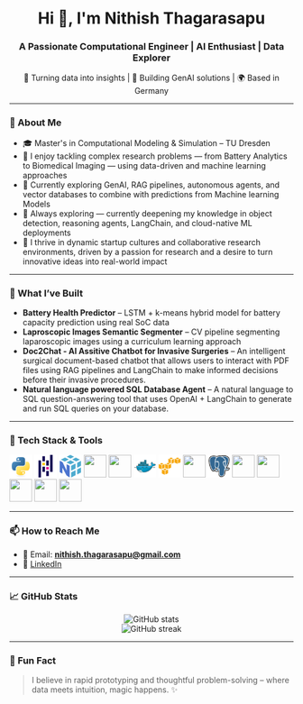 <h1 align="center">Hi 👋, I'm Nithish Thagarasapu</h1>
<h3 align="center">A Passionate Computational Engineer | AI Enthusiast | Data Explorer</h3>

<p align="center">
🔬 Turning data into insights | 🤖 Building GenAI solutions | 🌍 Based in Germany  
</p>

---

### 🚀 About Me

- 🎓 Master's in Computational Modeling & Simulation – TU Dresden  
- 🔬 I enjoy tackling complex research problems — from Battery Analytics to Biomedical Imaging — using data-driven and machine learning approaches
- 🤖 Currently exploring GenAI, RAG pipelines, autonomous agents, and vector databases to combine with predictions from Machine learning Models 
- 🧠 Always exploring — currently deepening my knowledge in object detection, reasoning agents, LangChain, and cloud-native ML deployments
- 🚀 I thrive in dynamic startup cultures and collaborative research environments, driven by a passion for research and a desire to turn innovative ideas into real-world impact

---

### 💼 What I’ve Built

- **Battery Health Predictor** – LSTM + k-means hybrid model for battery capacity prediction using real SoC data  
- **Laproscopic Images Semantic Segmenter** – CV pipeline segmenting laparoscopic images using a curriculum learning approach
- **Doc2Chat - AI Assitive Chatbot for Invasive Surgeries** – An intelligent surgical document-based chatbot that allows users to interact with PDF files using RAG pipelines and LangChain to make informed decisions before their invasive procedures. 
- **Natural language powered SQL Database Agent** – A natural language to SQL question-answering tool that uses OpenAI + LangChain to generate and run SQL queries on your database.
---

### 🔨 Tech Stack & Tools

<p align="left">
  <a href="https://www.python.org" target="_blank"><img src="https://raw.githubusercontent.com/devicons/devicon/master/icons/python/python-original.svg" width="40" height="40"/></a>
  <a href="https://pandas.pydata.org/" target="_blank"><img src="https://raw.githubusercontent.com/devicons/devicon/2ae2a900d2f041da66e950e4d48052658d850630/icons/pandas/pandas-original.svg" width="40" height="40"/></a>
  <a href="https://numpy.org/" target="_blank"><img src="https://raw.githubusercontent.com/devicons/devicon/master/icons/numpy/numpy-original.svg" width="40" height="40"/></a>
  <a href="https://scikit-learn.org/" target="_blank"><img src="https://upload.wikimedia.org/wikipedia/commons/0/05/Scikit_learn_logo_small.svg" width="40" height="40"/></a>
  <a href="https://pytorch.org/" target="_blank"><img src="https://www.vectorlogo.zone/logos/pytorch/pytorch-icon.svg" width="40" height="40"/></a>
  <a href="https://www.docker.com/" target="_blank"><img src="https://raw.githubusercontent.com/devicons/devicon/master/icons/docker/docker-original.svg" width="40" height="40"/></a>
  <a href="https://aws.amazon.com/" target="_blank"><img src="https://raw.githubusercontent.com/devicons/devicon/master/icons/amazonwebservices/amazonwebservices-original.svg" width="40" height="40"/></a>
  <a href="https://fastapi.tiangolo.com/" target="_blank"><img src="https://cdn.worldvectorlogo.com/logos/fastapi.svg" width="40" height="40"/></a>
  <a href="https://www.postgresql.org/" target="_blank"><img src="https://raw.githubusercontent.com/devicons/devicon/master/icons/postgresql/postgresql-original.svg" width="40" height="40"/></a>
  <a href="https://mlflow.org/" target="_blank"><img src="https://mlflow.org/images/MLflow-logo-final-white-TM.png" width="40" height="40"/></a>
  <a href="https://www.gradio.app/" target="_blank"><img src="https://gradio.app/assets/img/logo.svg" width="40" height="40"/></a>
  <a href="https://www.langchain.com/" target="_blank"><img src="https://avatars.githubusercontent.com/u/130192820?s=200&v=4" width="40" height="40"/></a>
  <a href="https://huggingface.co/" target="_blank"><img src="https://huggingface.co/front/assets/huggingface_logo.svg" width="40" height="40"/></a>
  <a href="https://github.com/facebookresearch/faiss" target="_blank"><img src="https://raw.githubusercontent.com/facebookresearch/faiss/main/resources/logo.png" width="40" height="40"/></a>
</p>

---

### 📫 How to Reach Me

- 📧 Email: **nithish.thagarasapu@gmail.com**  
- 💼 [LinkedIn](https://www.linkedin.com/in/nithishthagarasapu/)  


---

### 📈 GitHub Stats

<p align="center">
  <img src="https://github-readme-stats.vercel.app/api?username=Nithish-Chowdary&show_icons=true&theme=tokyonight" alt="GitHub stats" />
  <br />
  <img src="https://github-readme-streak-stats.herokuapp.com/?user=Nithish-Chowdary&theme=tokyonight" alt="GitHub streak" />
</p>

---

### 🎯 Fun Fact

> I believe in rapid prototyping and thoughtful problem-solving – where data meets intuition, magic happens. ✨
